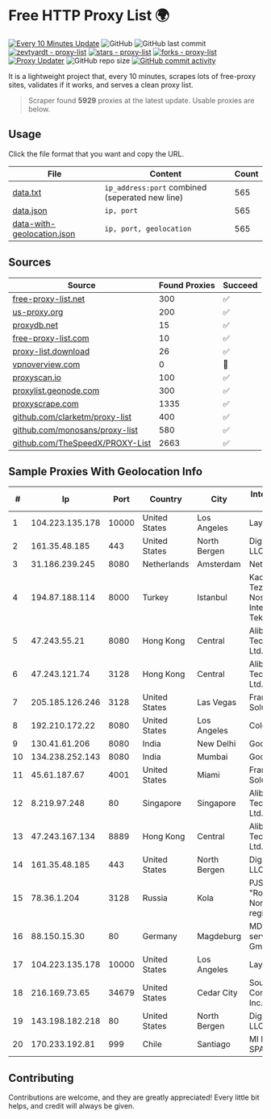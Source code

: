 
# Free HTTP Proxy List 🌍

[![Every 10 Minutes Update](https://github.com/mertguvencli/http-proxy-list/actions/workflows/main.yml/badge.svg?branch=main)](https://github.com/mertguvencli/http-proxy-list/actions/workflows/main.yml)
![GitHub](https://img.shields.io/github/license/mertguvencli/http-proxy-list)
![GitHub last commit](https://img.shields.io/github/last-commit/mertguvencli/http-proxy-list)
[![zevtyardt - proxy-list](https://img.shields.io/static/v1?label=zevtyardt&message=proxy-list&color=blue&logo=github)](https://github.com/zevtyardt/proxy-list "Go to GitHub repo")
[![stars - proxy-list](https://img.shields.io/github/stars/zevtyardt/proxy-list?style=social)](https://github.com/zevtyardt/proxy-list)
[![forks - proxy-list](https://img.shields.io/github/forks/zevtyardt/proxy-list?style=social)](https://github.com/zevtyardt/proxy-list)
[![Proxy Updater](https://github.com/zevtyardt/proxy-list/workflows/Proxy%20Updater/badge.svg)](https://github.com/zevtyardt/proxy-list/actions?query=workflow:"Proxy+Updater")
![GitHub repo size](https://img.shields.io/github/repo-size/zevtyardt/proxy-list)
[![GitHub commit activity](https://img.shields.io/github/commit-activity/m/zevtyardt/proxy-list?logo=commits)](https://github.com/zevtyardt/proxy-list/commits/main)

It is a lightweight project that, every 10 minutes, scrapes lots of free-proxy sites, validates if it works, and serves a clean proxy list.

> Scraper found **5929** proxies at the latest update. Usable proxies are below.

## Usage

Click the file format that you want and copy the URL.

|File|Content|Count|
|----|-------|-----|
|[data.txt](https://raw.githubusercontent.com/mertguvencli/http-proxy-list/main/proxy-list/data.txt)|`ip_address:port` combined (seperated new line)|565|
|[data.json](https://raw.githubusercontent.com/mertguvencli/http-proxy-list/main/proxy-list/data.json)|`ip, port`|565|
|[data-with-geolocation.json](https://raw.githubusercontent.com/mertguvencli/http-proxy-list/main/proxy-list/data-with-geolocation.json)|`ip, port, geolocation`|565|

## Sources

|Source|Found Proxies|Succeed|
|------|-------------|-------|
|[free-proxy-list.net](https://free-proxy-list.net)|300|✅|
|[us-proxy.org](https://www.us-proxy.org)|200|✅|
|[proxydb.net](http://proxydb.net)|15|✅|
|[free-proxy-list.com](https://free-proxy-list.com/?page=&port=&type%5B%5D=http&type%5B%5D=https&up_time=0&search=Search)|10|✅|
|[proxy-list.download](https://www.proxy-list.download/HTTP)|26|✅|
|[vpnoverview.com](https://vpnoverview.com/privacy/anonymous-browsing/free-proxy-servers)|0|🚫|
|[proxyscan.io](https://www.proxyscan.io)|100|✅|
|[proxylist.geonode.com](https://proxylist.geonode.com/api/proxy-list?limit=300&page=1&sort_by=lastChecked&sort_type=desc&protocols=http,https)|300|✅|
|[proxyscrape.com](https://api.proxyscrape.com/v2/?request=displayproxies&protocol=http&timeout=10000&country=all&ssl=all&anonymity=all)|1335|✅|
|[github.com/clarketm/proxy-list](https://raw.githubusercontent.com/clarketm/proxy-list/master/proxy-list-raw.txt)|400|✅|
|[github.com/monosans/proxy-list](https://raw.githubusercontent.com/monosans/proxy-list/main/proxies/http.txt)|580|✅|
|[github.com/TheSpeedX/PROXY-List](https://raw.githubusercontent.com/TheSpeedX/PROXY-List/master/http.txt)|2663|✅|


## Sample Proxies With Geolocation Info

|#|Ip|Port|Country|City|Internet Service Provider|
|-|--|----|-------|----|-------------------------|
|1|104.223.135.178|10000|United States|Los Angeles|LayerHost|
|2|161.35.48.185|443|United States|North Bergen|DigitalOcean, LLC|
|3|31.186.239.245|8080|Netherlands|Amsterdam|NetSkope Inc|
|4|194.87.188.114|8000|Turkey|Istanbul|Kadir Huseyin Tezcan Nosspeed Internet Teknolojileri|
|5|47.243.55.21|8080|Hong Kong|Central|Alibaba (US) Technology Co., Ltd.|
|6|47.243.121.74|3128|Hong Kong|Central|Alibaba (US) Technology Co., Ltd.|
|7|205.185.126.246|3128|United States|Las Vegas|FranTech Solutions|
|8|192.210.172.22|8080|United States|Los Angeles|ColoCrossing|
|9|130.41.61.206|8080|India|New Delhi|Google LLC|
|10|134.238.252.143|8080|India|Mumbai|Google LLC|
|11|45.61.187.67|4001|United States|Miami|FranTech Solutions|
|12|8.219.97.248|80|Singapore|Singapore|Alibaba (US) Technology Co., Ltd.|
|13|47.243.167.134|8889|Hong Kong|Central|Alibaba (US) Technology Co., Ltd.|
|14|161.35.48.185|443|United States|North Bergen|DigitalOcean, LLC|
|15|78.36.1.204|3128|Russia|Kola|PJSC "Rostelecom" North-West region|
|16|88.150.15.30|80|Germany|Magdeburg|MDlink online service center GmbH|
|17|104.223.135.178|10000|United States|Los Angeles|LayerHost|
|18|216.169.73.65|34679|United States|Cedar City|South Central Communications, Inc.|
|19|143.198.182.218|80|United States|North Bergen|DigitalOcean, LLC|
|20|170.233.192.81|999|Chile|Santiago|MI INTERNET SPA|



## Contributing

Contributions are welcome, and they are greatly appreciated! Every
little bit helps, and credit will always be given.

